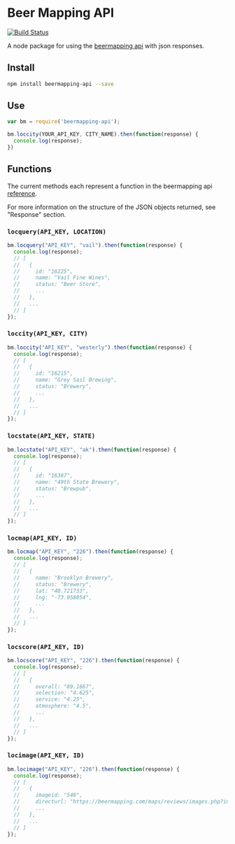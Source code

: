 # Beer Mapping API

[![Build Status](https://travis-ci.org/pablaber/beermapping.svg?branch=master)](https://travis-ci.org/pablaber/beermapping)

A node package for using the [beermapping api](https://beermapping.com/api/) with json responses.

## Install
```bash
npm install beermapping-api --save
```

## Use

```javascript
var bm = require('beermapping-api');

bm.loccity(YOUR_API_KEY, CITY_NAME).then(function(response) {
  console.log(response);
})
```

## Functions

The current methods each represent a function in the beermapping api [reference](https://beermapping.com/api/reference/).

For more information on the structure of the JSON objects returned, see "Response" section.

### `locquery(API_KEY, LOCATION)`

```javascript
bm.locquery("API_KEY", "vail").then(function(response) {
  console.log(response);
  // [
  //   {
  //     id: "16225",
  //     name: "Vail Fine Wines",
  //     status: "Beer Store",
  //     ...
  //   },
  //   ...
  // ]
});
```

### `loccity(API_KEY, CITY)`

```javascript
bm.loccity("API_KEY", "westerly").then(function(response) {
  console.log(response);
  // [
  //   {
  //     id: "16215",
  //     name: "Grey Sail Brewing",
  //     status: "Brewery",
  //     ...
  //   },
  //   ...
  // ]
});
```

### `locstate(API_KEY, STATE)`

```javascript
bm.locstate("API_KEY", "ak").then(function(response) {
  console.log(response);
  // [
  //   {
  //     id: "16387",
  //     name: "49th State Brewery",
  //     status: "Brewpub",
  //     ...
  //   },
  //   ...
  // ]
});
```

### `locmap(API_KEY, ID)`

```javascript
bm.locmap("API_KEY", "226").then(function(response) {
  console.log(response);
  // [
  //   {
  //     name: "Brooklyn Brewery",
  //     status: "Brewery",
  //     lat: "40.721733",
  //     lng: "-73.958054",
  //     ...
  //   },
  //   ...
  // ]
});
```

### `locscore(API_KEY, ID)`

```javascript
bm.locscore("API_KEY", "226").then(function(response) {
  console.log(response);
  // [
  //   {
  //     overall: "89.1667",
  //     selection: "4.625",
  //     service: "4.25",
  //     atmosphere: "4.5",
  //     ...
  //   },
  //   ...
  // ]
});
```

### `locimage(API_KEY, ID)`

```javascript
bm.locimage("API_KEY", "226").then(function(response) {
  console.log(response);
  // [
  //   {
  //     imageid: "548",
  //     directurl: "https://beermapping.com/maps/reviews/images.php?img=548",
  //     ...
  //   },
  //   ...
  // ]
});
```
